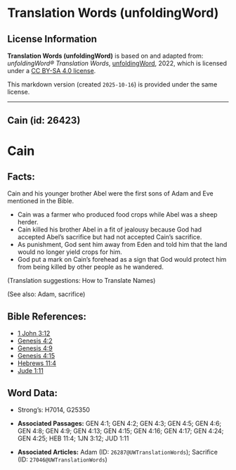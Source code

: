 # Translation Words (unfoldingWord)

## License Information

**Translation Words (unfoldingWord)** is based on and adapted from: _unfoldingWord® Translation Words_, [unfoldingWord](https://unfoldingword.org/utw), 2022, which is licensed under a [CC BY-SA 4.0 license](https://creativecommons.org/licenses/by-sa/4.0/legalcode.en).

This markdown version (created `2025-10-16`) is provided under the same license.



--------------------------------

## Cain (id: 26423)

Cain
====

Facts:
------

Cain and his younger brother Abel were the first sons of Adam and Eve mentioned in the Bible.

* Cain was a farmer who produced food crops while Abel was a sheep herder.
* Cain killed his brother Abel in a fit of jealousy because God had accepted Abel’s sacrifice but had not accepted Cain’s sacrifice.
* As punishment, God sent him away from Eden and told him that the land would no longer yield crops for him.
* God put a mark on Cain’s forehead as a sign that God would protect him from being killed by other people as he wandered.

(Translation suggestions: How to Translate Names)

(See also: Adam, sacrifice)

Bible References:
-----------------

* [1 John 3:12](https://ref.ly/1John3:12)
* [Genesis 4:2](https://ref.ly/Gen4:2)
* [Genesis 4:9](https://ref.ly/Gen4:9)
* [Genesis 4:15](https://ref.ly/Gen4:15)
* [Hebrews 11:4](https://ref.ly/Heb11:4)
* [Jude 1:11](https://ref.ly/Jude1:11)

Word Data:
----------

* Strong’s: H7014, G25350

* **Associated Passages:** GEN 4:1; GEN 4:2; GEN 4:3; GEN 4:5; GEN 4:6; GEN 4:8; GEN 4:9; GEN 4:13; GEN 4:15; GEN 4:16; GEN 4:17; GEN 4:24; GEN 4:25; HEB 11:4; 1JN 3:12; JUD 1:11
* **Associated Articles:** Adam (ID: `26287@UWTranslationWords`); Sacrifice (ID: `27046@UWTranslationWords`)

